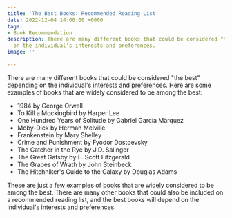 ```yaml
---
title: 'The Best Books: Recommended Reading List'
date: 2022-12-04 14:00:00 +0000
tags:
- Book Recommendation
description: There are many different books that could be considered "the best" depending
  on the individual's interests and preferences.
image: ''

---
```

There are many different books that could be considered "the best" depending on the individual's interests and preferences. Here are some examples of books that are widely considered to be among the best:

* 1984 by George Orwell
* To Kill a Mockingbird by Harper Lee
* One Hundred Years of Solitude by Gabriel García Márquez
* Moby-Dick by Herman Melville
* Frankenstein by Mary Shelley
* Crime and Punishment by Fyodor Dostoevsky
* The Catcher in the Rye by J.D. Salinger
* The Great Gatsby by F. Scott Fitzgerald
* The Grapes of Wrath by John Steinbeck
* The Hitchhiker's Guide to the Galaxy by Douglas Adams

These are just a few examples of books that are widely considered to be among the best. There are many other books that could also be included on a recommended reading list, and the best books will depend on the individual's interests and preferences.